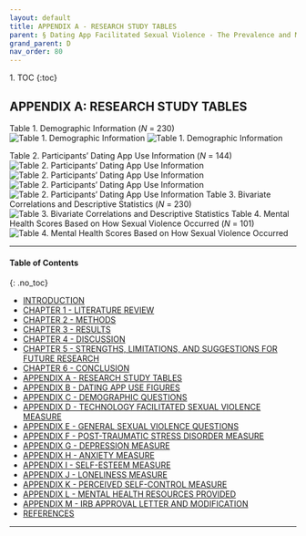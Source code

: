 ```yaml
---
layout: default
title: APPENDIX A - RESEARCH STUDY TABLES     
parent: § Dating App Facilitated Sexual Violence - The Prevalence and Mental Health Effects  
grand_parent: D 
nav_order: 80 
---
```

<style>
.dont-break-out {
  /* These are technically the same, but use both */
  overflow-wrap: break-word;
  word-wrap: break-word;

     -ms-word-break: break-all;
  /* This is the dangerous one in WebKit, as it breaks things wherever */
  word-break: break-all;
  /* Instead use this non-standard one: */
  word-break: break-word;
}

.youtube-container {
    position: relative;
    width: 100%;
    height: 0;
    padding-bottom: 56.25%;
}
.youtube-video {
    position: absolute;
    top: 0;
    left: 0;
    width: 100%;
    height: 100%;
}

</style>

<div class="dont-break-out" markdown="1">
1. TOC
{:toc}

## APPENDIX A: RESEARCH STUDY TABLES

Table 1. Demographic Information (*N* = 230)
![Table 1. Demographic Information](https://statics.bsafes.com/images/papers/dating-app-facilitated-sexual-violence-the-prevalence-and-mental-health-effects-table-1-1.png)
![Table 1. Demographic Information](https://statics.bsafes.com/images/papers/dating-app-facilitated-sexual-violence-the-prevalence-and-mental-health-effects-table-1-2.png)

Table 2. Participants’ Dating App Use Information (*N* = 144)
![Table 2. Participants’ Dating App Use Information](https://statics.bsafes.com/images/papers/dating-app-facilitated-sexual-violence-the-prevalence-and-mental-health-effects-table-2-1.png)
![Table 2. Participants’ Dating App Use Information](https://statics.bsafes.com/images/papers/dating-app-facilitated-sexual-violence-the-prevalence-and-mental-health-effects-table-2-2.png)
![Table 2. Participants’ Dating App Use Information](https://statics.bsafes.com/images/papers/dating-app-facilitated-sexual-violence-the-prevalence-and-mental-health-effects-table-2-3.png)
![Table 2. Participants’ Dating App Use Information](https://statics.bsafes.com/images/papers/dating-app-facilitated-sexual-violence-the-prevalence-and-mental-health-effects-table-2-4.png)
Table 3. Bivariate Correlations and Descriptive Statistics (*N* = 230)
![Table 3. Bivariate Correlations and Descriptive Statistics](https://statics.bsafes.com/images/papers/dating-app-facilitated-sexual-violence-the-prevalence-and-mental-health-effects-table-3.png)
Table 4. Mental Health Scores Based on How Sexual Violence Occurred (*N* = 101)
![Table 4. Mental Health Scores Based on How Sexual Violence Occurred](https://statics.bsafes.com/images/papers/dating-app-facilitated-sexual-violence-the-prevalence-and-mental-health-effects-table-4.png)

***

#### Table of Contents
{: .no_toc}

<ul><li> <a href="/docs/behavior/dating-app-facilitated-sexual-violence-the-prevalence-and-mental-health-effects-1/">INTRODUCTION</a></li><li> <a href="/docs/behavior/dating-app-facilitated-sexual-violence-the-prevalence-and-mental-health-effects-2/">CHAPTER 1 - LITERATURE REVIEW</a></li><li> <a href="/docs/behavior/dating-app-facilitated-sexual-violence-the-prevalence-and-mental-health-effects-3/">CHAPTER 2 - METHODS</a></li><li> <a href="/docs/behavior/dating-app-facilitated-sexual-violence-the-prevalence-and-mental-health-effects-4/">CHAPTER 3 - RESULTS</a></li><li> <a href="/docs/behavior/dating-app-facilitated-sexual-violence-the-prevalence-and-mental-health-effects-5/">CHAPTER 4 - DISCUSSION</a></li><li> <a href="/docs/behavior/dating-app-facilitated-sexual-violence-the-prevalence-and-mental-health-effects-6/">CHAPTER 5 - STRENGTHS, LIMITATIONS, AND SUGGESTIONS FOR FUTURE RESEARCH</a></li><li> <a href="/docs/behavior/dating-app-facilitated-sexual-violence-the-prevalence-and-mental-health-effects-7/">CHAPTER 6 - CONCLUSION</a></li><li> <a href="/docs/behavior/dating-app-facilitated-sexual-violence-the-prevalence-and-mental-health-effects-8/">APPENDIX A - RESEARCH STUDY TABLES</a></li><li> <a href="/docs/behavior/dating-app-facilitated-sexual-violence-the-prevalence-and-mental-health-effects-9/">APPENDIX B - DATING APP USE FIGURES</a></li><li> <a href="/docs/behavior/dating-app-facilitated-sexual-violence-the-prevalence-and-mental-health-effects-10/">APPENDIX C - DEMOGRAPHIC QUESTIONS</a></li><li> <a href="/docs/behavior/dating-app-facilitated-sexual-violence-the-prevalence-and-mental-health-effects-11/">APPENDIX D - TECHNOLOGY FACILITATED SEXUAL VIOLENCE MEASURE</a></li><li> <a href="/docs/behavior/dating-app-facilitated-sexual-violence-the-prevalence-and-mental-health-effects-12/">APPENDIX E - GENERAL SEXUAL VIOLENCE QUESTIONS</a></li><li> <a href="/docs/behavior/dating-app-facilitated-sexual-violence-the-prevalence-and-mental-health-effects-13/">APPENDIX F - POST-TRAUMATIC STRESS DISORDER MEASURE</a></li><li> <a href="/docs/behavior/dating-app-facilitated-sexual-violence-the-prevalence-and-mental-health-effects-14/">APPENDIX G - DEPRESSION MEASURE</a></li><li> <a href="/docs/behavior/dating-app-facilitated-sexual-violence-the-prevalence-and-mental-health-effects-15/">APPENDIX H - ANXIETY MEASURE</a></li><li> <a href="/docs/behavior/dating-app-facilitated-sexual-violence-the-prevalence-and-mental-health-effects-16/">APPENDIX I - SELF-ESTEEM MEASURE</a></li><li> <a href="/docs/behavior/dating-app-facilitated-sexual-violence-the-prevalence-and-mental-health-effects-17/">APPENDIX J - LONELINESS MEASURE</a></li><li> <a href="/docs/behavior/dating-app-facilitated-sexual-violence-the-prevalence-and-mental-health-effects-18/">APPENDIX K - PERCEIVED SELF-CONTROL MEASURE</a></li><li> <a href="/docs/behavior/dating-app-facilitated-sexual-violence-the-prevalence-and-mental-health-effects-19/">APPENDIX L - MENTAL HEALTH RESOURCES PROVIDED</a></li><li> <a href="/docs/behavior/dating-app-facilitated-sexual-violence-the-prevalence-and-mental-health-effects-20/">APPENDIX M - IRB APPROVAL LETTER AND MODIFICATION</a></li><li> <a href="/docs/behavior/dating-app-facilitated-sexual-violence-the-prevalence-and-mental-health-effects-21/">REFERENCES</a></li></ul>

***

</div>
